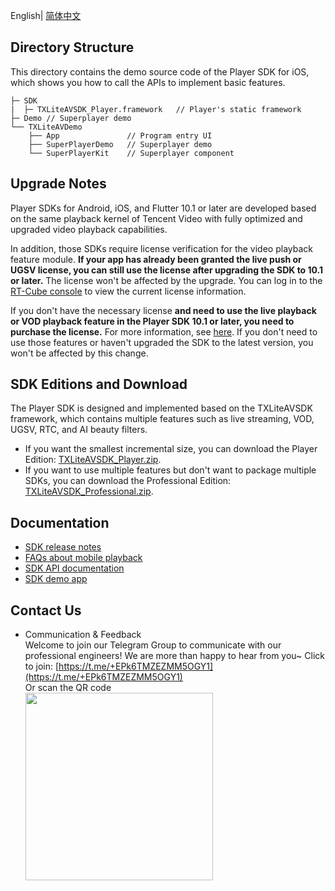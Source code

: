 English| [简体中文](./README.md)

## Directory Structure

This directory contains the demo source code of the Player SDK for iOS, which shows you how to call the APIs to implement basic features.

```
├─ SDK 
|  ├─ TXLiteAVSDK_Player.framework   // Player's static framework
├─ Demo // Superplayer demo
└── TXLiteAVDemo
    ├── App               // Program entry UI
    ├── SuperPlayerDemo   // Superplayer demo
    └── SuperPlayerKit    // Superplayer component
```

## Upgrade Notes

Player SDKs for Android, iOS, and Flutter 10.1 or later are developed based on the same playback kernel of Tencent Video with fully optimized and upgraded video playback capabilities.

In addition, those SDKs require license verification for the video playback feature module. **If your app has already been granted the live push or UGSV license, you can still use the license after upgrading the SDK to 10.1 or later.** The license won't be affected by the upgrade. You can log in to the [RT-Cube console](https://www.tencentcloud.com/zh/account/login) to view the current license information.

If you don't have the necessary license **and need to use the live playback or VOD playback feature in the Player SDK 10.1 or later, you need to purchase the license.** For more information, see [here](https://cloud.tencent.com/document/product/881/74199#.E6.8E.88.E6.9D.83.E8.AF.B4.E6.98.8E). If you don't need to use those features or haven't upgraded the SDK to the latest version, you won't be affected by this change.

## SDK Editions and Download

The Player SDK is designed and implemented based on the TXLiteAVSDK framework, which contains multiple features such as live streaming, VOD, UGSV, RTC, and AI beauty filters.

- If you want the smallest incremental size, you can download the Player Edition: [TXLiteAVSDK_Player.zip](https://www.tencentcloud.com/zh/document/product/266/43035).
- If you want to use multiple features but don't want to package multiple SDKs, you can download the Professional Edition: [TXLiteAVSDK_Professional.zip](https://cloud.tencent.com/document/product/647/32689#Professional).

## Documentation

- [SDK release notes](https://github.com/tencentyun/SuperPlayer_iOS/releases)
- [FAQs about mobile playback](https://cloud.tencent.com/document/product/881/73976)
- [SDK API documentation](https://www.tencentcloud.com/zh/document/product/266/47844)
- [SDK demo app](https://www.tencentcloud.com/zh/document/product/266/42091)

## Contact Us

- Communication & Feedback   
  Welcome to join our Telegram Group to communicate with our professional engineers! We are more than happy to hear from you~
  Click to join: [https://t.me/+EPk6TMZEZMM5OGY1](https://t.me/+EPk6TMZEZMM5OGY1)   
  Or scan the QR code   
  <img src="https://qcloudimg.tencent-cloud.cn/raw/79cbfd13877704ff6e17f30de09002dd.jpg" width="300px">    


